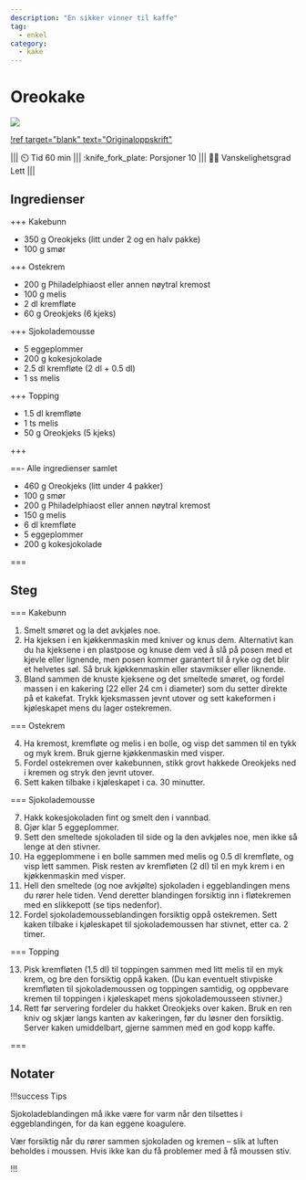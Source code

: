 ```yaml
---
description: "En sikker vinner til kaffe"
tag:
  - enkel
category:
  - kake
---
```


# Oreokake

![](https://trinesmatblogg.no/app/uploads/2015/09/IMG_7101.jpg)

[!ref target="blank" text="Originaloppskrift"](https://trinesmatblogg.no/recipe/oreokake-2-0/)

<!-- dprint-ignore-start -->
||| :timer_clock: Tid
60 min
||| :knife_fork_plate: Porsjoner
10
||| :cook: Vanskelighetsgrad
Lett
|||
<!-- dprint-ignore-end -->

## Ingredienser

+++ Kakebunn

- 350 g Oreokjeks (litt under 2 og en halv pakke)
- 100 g smør

+++ Ostekrem

- 200 g Philadelphiaost eller annen nøytral kremost
- 100 g melis
- 2 dl kremfløte
- 60 g Oreokjeks (6 kjeks)

+++ Sjokolademousse

- 5 eggeplommer
- 200 g kokesjokolade
- 2.5 dl kremfløte (2 dl + 0.5 dl)
- 1 ss melis

+++ Topping

- 1.5 dl kremfløte
- 1 ts melis
- 50 g Oreokjeks (5 kjeks)

+++

==- Alle ingredienser samlet

- 460 g Oreokjeks (litt under 4 pakker)
- 100 g smør
- 200 g Philadelphiaost eller annen nøytral kremost
- 150 g melis
- 6 dl kremfløte
- 5 eggeplommer
- 200 g kokesjokolade

===

## Steg

=== Kakebunn

1. Smelt smøret og la det avkjøles noe.
2. Ha kjeksen i en kjøkkenmaskin med kniver og knus dem. Alternativt kan du ha kjeksene
   i en plastpose og knuse dem ved å slå på posen med et kjevle eller lignende, men
   posen kommer garantert til å ryke og det blir et helvetes søl. Så bruk kjøkkenmaskin
   eller stavmikser eller liknende.
3. Bland sammen de knuste kjeksene og det smeltede smøret, og fordel massen i en
   kakering (22 eller 24 cm i diameter) som du setter direkte på et kakefat. Trykk
   kjeksmassen jevnt utover og sett kakeformen i kjøleskapet mens du lager ostekremen.

=== Ostekrem

4. Ha kremost, kremfløte og melis i en bolle, og visp det sammen til en tykk og myk
   krem. Bruk gjerne kjøkkenmaskin med visper.
5. Fordel ostekremen over kakebunnen, stikk grovt hakkede Oreokjeks ned i kremen og
   stryk den jevnt utover.
6. Sett kaken tilbake i kjøleskapet i ca. 30 minutter.

=== Sjokolademousse

7. Hakk kokesjokoladen fint og smelt den i vannbad.
8. Gjør klar 5 eggeplommer.
9. Sett den smeltede sjokoladen til side og la den avkjøles noe, men ikke så lenge at
   den stivner.
10. Ha eggeplommene i en bolle sammen med melis og 0.5 dl kremfløte, og visp lett
    sammen. Pisk resten av kremfløten (2 dl) til en myk krem i en kjøkkenmaskin med
    visper.
11. Hell den smeltede (og noe avkjølte) sjokoladen i eggeblandingen mens du rører hele
    tiden. Vend deretter blandingen forsiktig inn i fløtekremen med en slikkepott (se
    tips nedenfor).
12. Fordel sjokolademousseblandingen forsiktig oppå ostekremen. Sett kaken tilbake i
    kjøleskapet til sjokolademoussen har stivnet, etter ca. 2 timer.

=== Topping

13. Pisk kremfløten (1.5 dl) til toppingen sammen med litt melis til en myk krem, og bre
    den forsiktig oppå kaken. (Du kan eventuelt stivpiske kremfløten til
    sjokolademoussen og toppingen samtidig, og oppbevare kremen til toppingen i
    kjøleskapet mens sjokolademousseen stivner.)
14. Rett før servering fordeler du hakket Oreokjeks over kaken. Bruk en ren kniv og
    skjær langs kanten av kakeringen, før du løsner den forsiktig. Server kaken
    umiddelbart, gjerne sammen med en god kopp kaffe.

===

## Notater

!!!success Tips

Sjokoladeblandingen må ikke være for varm når den tilsettes i eggeblandingen, for da kan
eggene koagulere.

Vær forsiktig når du rører sammen sjokoladen og kremen – slik at luften beholdes i
moussen. Hvis ikke kan du få problemer med å få moussen stiv.

!!!
